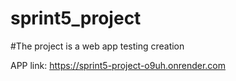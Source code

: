 # sprint5_project
#The project is a web app testing creation

APP link:
https://sprint5-project-o9uh.onrender.com
